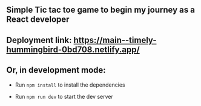## Simple Tic tac toe game to begin my journey as a React developer

## Deployment link: https://main--timely-hummingbird-0bd708.netlify.app/

## Or, in development mode:

- Run `npm install` to install the dependencies

- Run `npm run dev` to start the dev server
